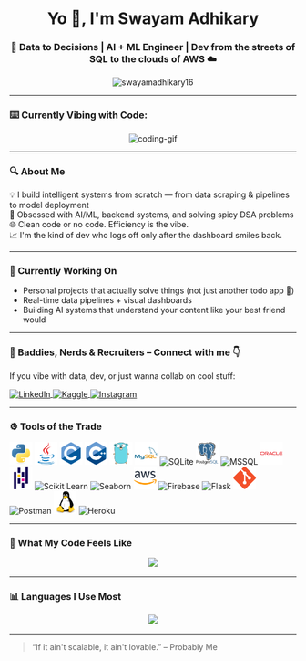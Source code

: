 <h1 align="center">Yo 👋, I'm Swayam Adhikary</h1>
<h3 align="center">🚀 Data to Decisions | AI + ML Engineer | Dev from the streets of SQL to the clouds of AWS ☁️</h3>

<p align="center">
  <img src="https://komarev.com/ghpvc/?username=swayamadhikary16&label=people+spying+on+my+code&color=0e75b6&style=flat" alt="swayamadhikary16" />
</p>

---
<h3 align="left">⌨️ Currently Vibing with Code:</h3>
<p align="center">
  <img src="https://media.giphy.com/media/qgQUggAC3Pfv687qPC/giphy.gif" width="400" alt="coding-gif" />
</p>

---

### 🔍 About Me

💡 I build intelligent systems from scratch — from data scraping & pipelines to model deployment  
🤖 Obsessed with AI/ML, backend systems, and solving spicy DSA problems  
🌐 Clean code or no code. Efficiency is the vibe.  
📈 I'm the kind of dev who logs off only after the dashboard smiles back.

---

### 💼 Currently Working On

- Personal projects that actually solve things (not just another todo app 😤)  
- Real-time data pipelines + visual dashboards  
- Building AI systems that understand your content like your best friend would  

---

### 🧠 Baddies, Nerds & Recruiters – Connect with me 👇  
If you vibe with data, dev, or just wanna collab on cool stuff:

<p align="left">
  <a href="https://linkedin.com/in/swayam-adhikary" target="blank">
    <img align="center" src="https://raw.githubusercontent.com/rahuldkjain/github-profile-readme-generator/master/src/images/icons/Social/linked-in-alt.svg" alt="LinkedIn" height="30" width="40" />
  </a>
  <a href="https://kaggle.com/swayam16adhikary" target="blank">
    <img align="center" src="https://raw.githubusercontent.com/rahuldkjain/github-profile-readme-generator/master/src/images/icons/Social/kaggle.svg" alt="Kaggle" height="30" width="40" />
  </a>
  <a href="https://instagram.com/swayamystic" target="blank">
    <img align="center" src="https://raw.githubusercontent.com/rahuldkjain/github-profile-readme-generator/master/src/images/icons/Social/instagram.svg" alt="Instagram" height="30" width="40" />
  </a>
</p>

---

### ⚙️ Tools of the Trade

<p align="left">
  <img src="https://raw.githubusercontent.com/devicons/devicon/master/icons/python/python-original.svg" alt="Python" width="40" height="40"/>
  <img src="https://raw.githubusercontent.com/devicons/devicon/master/icons/java/java-original.svg" alt="Java" width="40" height="40"/>
  <img src="https://raw.githubusercontent.com/devicons/devicon/master/icons/c/c-original.svg" alt="C" width="40" height="40"/>
  <img src="https://raw.githubusercontent.com/devicons/devicon/master/icons/cplusplus/cplusplus-original.svg" alt="C++" width="40" height="40"/>
  <img src="https://raw.githubusercontent.com/devicons/devicon/master/icons/go/go-original.svg" alt="Go" width="40" height="40"/>
  <img src="https://raw.githubusercontent.com/devicons/devicon/master/icons/mysql/mysql-original-wordmark.svg" alt="MySQL" width="40" height="40"/>
  <img src="https://www.vectorlogo.zone/logos/sqlite/sqlite-icon.svg" alt="SQLite" width="40" height="40"/>
  <img src="https://raw.githubusercontent.com/devicons/devicon/master/icons/postgresql/postgresql-original-wordmark.svg" alt="PostgreSQL" width="40" height="40"/>
  <img src="https://www.svgrepo.com/show/303229/microsoft-sql-server-logo.svg" alt="MSSQL" width="40" height="40"/>
  <img src="https://raw.githubusercontent.com/devicons/devicon/master/icons/oracle/oracle-original.svg" alt="Oracle" width="40" height="40"/>
  <img src="https://raw.githubusercontent.com/devicons/devicon/master/icons/pandas/pandas-original.svg" alt="Pandas" width="40" height="40"/>
  <img src="https://upload.wikimedia.org/wikipedia/commons/0/05/Scikit_learn_logo_small.svg" alt="Scikit Learn" width="40" height="40"/>
  <img src="https://seaborn.pydata.org/_images/logo-mark-lightbg.svg" alt="Seaborn" width="40" height="40"/>
  <img src="https://raw.githubusercontent.com/devicons/devicon/master/icons/amazonwebservices/amazonwebservices-original-wordmark.svg" alt="AWS" width="40" height="40"/>
  <img src="https://www.vectorlogo.zone/logos/firebase/firebase-icon.svg" alt="Firebase" width="40" height="40"/>
  <img src="https://www.vectorlogo.zone/logos/pocoo_flask/pocoo_flask-icon.svg" alt="Flask" width="40" height="40"/>
  <img src="https://raw.githubusercontent.com/devicons/devicon/master/icons/git/git-original.svg" alt="Git" width="40" height="40"/>
  <img src="https://www.vectorlogo.zone/logos/getpostman/getpostman-icon.svg" alt="Postman" width="40" height="40"/>
  <img src="https://raw.githubusercontent.com/devicons/devicon/master/icons/linux/linux-original.svg" alt="Linux" width="40" height="40"/>
  <img src="https://www.vectorlogo.zone/logos/heroku/heroku-icon.svg" alt="Heroku" width="40" height="40"/>
</p>

---

### 🧠 What My Code Feels Like

<p align="center">
  <img src="https://media1.giphy.com/media/v1.Y2lkPTc5MGI3NjExbTB6dGRkb3locnpxa21tcDFocmd6a250b21rbTM1b2dhNGNqZTVlZSZlcD12MV9pbnRlcm5hbF9naWZfYnlfaWQmY3Q9Zw/1dNlVF8aKEpFX9eDNt/giphy.gif" width="400" />
</p>

---

### 📊 Languages I Use Most

<p align="center">
  <img src="https://github-readme-stats.vercel.app/api/top-langs/?username=swayamadhikary16&layout=compact&theme=default" />
</p>

---

> “If it ain't scalable, it ain't lovable.” – Probably Me
